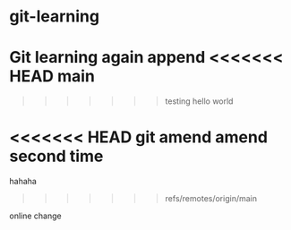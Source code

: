 # git-learning
Git learning again
append
<<<<<<< HEAD
main
=======
>>>>>>> testing
hello
world

<<<<<<< HEAD
git amend
amend second time
=======
hahaha

>>>>>>> refs/remotes/origin/main

online change
